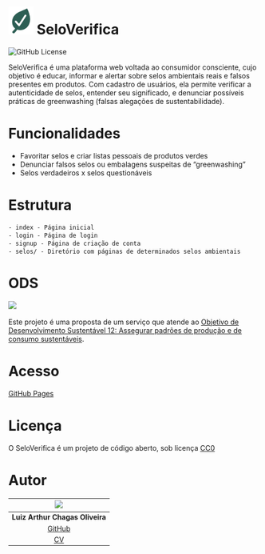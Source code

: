 # <img src="https://raw.githubusercontent.com/lututui/seloverifica/refs/heads/main/icon.png" alt="Logo SeloVerifica" width="50">  SeloVerifica

![GitHub License](https://img.shields.io/github/license/lututui/seloverifica)

SeloVerifica é uma plataforma web voltada ao consumidor consciente, cujo objetivo é educar, informar e alertar sobre selos ambientais reais e falsos presentes em produtos. Com cadastro de usuários, ela permite verificar a autenticidade de selos, entender seu significado, e denunciar possíveis práticas de greenwashing (falsas alegações de sustentabilidade).

# Funcionalidades
* Favoritar selos e criar listas pessoais de produtos verdes
* Denunciar falsos selos ou embalagens suspeitas de “greenwashing”
* Selos verdadeiros x selos questionáveis

# Estrutura
```
- index - Página inicial
- login - Página de login
- signup - Página de criação de conta
- selos/ - Diretório com páginas de determinados selos ambientais
```

# ODS
<img src="https://brasil.un.org/profiles/undg_country/themes/custom/undg/images/SDGs/pt-br/SDG-12.svg" width=150>

Este projeto é uma proposta de um serviço que atende ao [Objetivo de Desenvolvimento Sustentável 12: Assegurar padrões de produção e de consumo sustentáveis](https://brasil.un.org/pt-br/sdgs/12).

# Acesso

[GitHub Pages](https://lututui.github.io/seloverifica/index.html)

# Licença

O SeloVerifica é um projeto de código aberto, sob licença [CC0](https://creativecommons.org/public-domain/cc0/)

# Autor

| <img src="https://github.com/lututui.png" width=75> |
| :---: |
| **Luiz Arthur Chagas Oliveira**  |
| [GitHub](https://github.com/lututui) |
| [CV](https://lututui.github.io/) |
